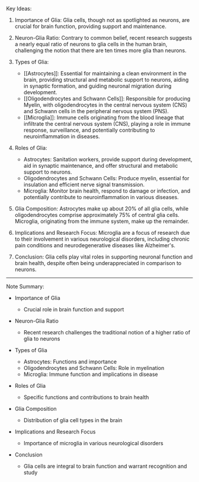 Key Ideas:

1. Importance of Glia: Glia cells, though not as spotlighted as neurons, are crucial for brain function, providing support and maintenance.

2. Neuron-Glia Ratio: Contrary to common belief, recent research suggests a nearly equal ratio of neurons to glia cells in the human brain, challenging the notion that there are ten times more glia than neurons.

3. Types of Glia:
   - [[Astrocytes]]: Essential for maintaining a clean environment in the brain, providing structural and metabolic support to neurons, aiding in synaptic formation, and guiding neuronal migration during development.
   - [[Oligodendrocytes and Schwann Cells]]: Responsible for producing Myelin, with oligodendrocytes in the central nervous system (CNS) and Schwann cells in the peripheral nervous system (PNS).
   - [[Microglia]]: Immune cells originating from the blood lineage that infiltrate the central nervous system (CNS), playing a role in immune response, surveillance, and potentially contributing to neuroinflammation in diseases.

4. Roles of Glia:
   - Astrocytes: Sanitation workers, provide support during development, aid in synaptic maintenance, and offer structural and metabolic support to neurons.
   - Oligodendrocytes and Schwann Cells: Produce myelin, essential for insulation and efficient nerve signal transmission.
   - Microglia: Monitor brain health, respond to damage or infection, and potentially contribute to neuroinflammation in various diseases.

5. Glia Composition: Astrocytes make up about 20% of all glia cells, while oligodendrocytes comprise approximately 75% of central glia cells. Microglia, originating from the immune system, make up the remainder.

6. Implications and Research Focus: Microglia are a focus of research due to their involvement in various neurological disorders, including chronic pain conditions and neurodegenerative diseases like Alzheimer's.

7. Conclusion: Glia cells play vital roles in supporting neuronal function and brain health, despite often being underappreciated in comparison to neurons.

---

Note Summary:

- Importance of Glia
  - Crucial role in brain function and support
  
- Neuron-Glia Ratio
  - Recent research challenges the traditional notion of a higher ratio of glia to neurons
  
- Types of Glia
  - Astrocytes: Functions and importance
  - Oligodendrocytes and Schwann Cells: Role in myelination
  - Microglia: Immune function and implications in disease
  
- Roles of Glia
  - Specific functions and contributions to brain health
  
- Glia Composition
  - Distribution of glia cell types in the brain
  
- Implications and Research Focus
  - Importance of microglia in various neurological disorders
  
- Conclusion
  - Glia cells are integral to brain function and warrant recognition and study